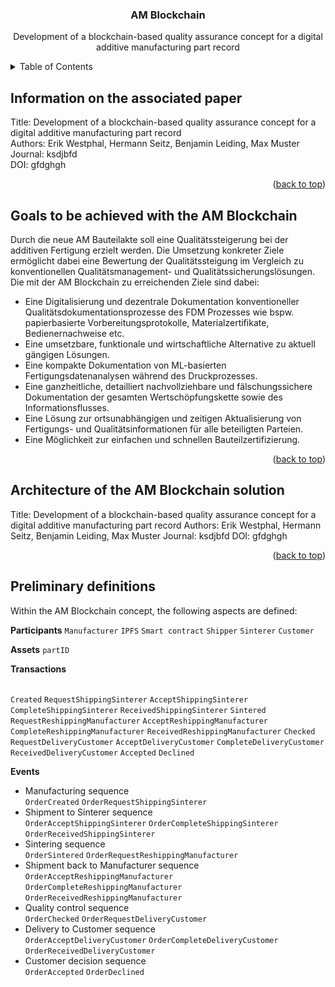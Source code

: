 <div align="center">
  <h3 align="center">AM Blockchain</h3>

  <p align="center">
    Development of a blockchain-based quality assurance concept for a digital additive manufacturing part record
    <br />
  </p>
</div>



<!-- TABLE OF CONTENTS -->
<details>
  <summary>Table of Contents</summary>
  <ol>
    <li><a href="#Information-on-the-associated-paper">Information on the associated paper</a></li>
    <li><a href="#Goals-to-be-achieved-with-the-AM-Blockchain">Goals to be achieved with the AM Blockchain</a></li>
    <li><a href="#Architecture-of-the-AM-Blockchain-solution">Architecture of the AM Blockchain solution</a></li>
    <li><a href="#Preliminary-definitions">Preliminary definitions</a></li>
    <li>
      <a href="#Process-documentation">Process documentation</a>
      <ul>
        <li><a href="#Create-part-record">Prerequisites</a></li>
        <li><a href="#Enter-quality-related-information">Enter quality-related information</a></li>
      </ul>
    </li>
    <li><a href="#Evaluation">Evaluation</a></li>
  </ol>
</details>



<!-- INFORMATION -->
## Information on the associated paper

Title:    Development of a blockchain-based quality assurance concept for a digital additive manufacturing part record<br />
Authors:  Erik Westphal, Hermann Seitz, Benjamin Leiding, Max Muster<br />
Journal:  ksdjbfd<br />
DOI:      gfdghgh<br />

<p align="right">(<a href="#top">back to top</a>)</p>



<!-- GOALS -->
## Goals to be achieved with the AM Blockchain

Durch die neue AM Bauteilakte soll eine Qualitätssteigerung bei der additiven Fertigung erzielt werden. Die Umsetzung konkreter Ziele ermöglicht dabei eine Bewertung der Qualitätssteigung im Vergleich zu konventionellen Qualitätsmanagement- und Qualitätssicherungslösungen. Die mit der AM Blockchain zu erreichenden Ziele sind dabei:
* Eine Digitalisierung und dezentrale Dokumentation konventioneller Qualitätsdokumentationsprozesse des FDM Prozesses wie bspw. papierbasierte Vorbereitungsprotokolle, Materialzertifikate, Bedienernachweise etc.
* Eine umsetzbare, funktionale und wirtschaftliche Alternative zu aktuell gängigen Lösungen.
* Eine kompakte Dokumentation von ML-basierten Fertigungsdatenanalysen während des Druckprozesses.
* Eine ganzheitliche, detailliert nachvollziehbare und fälschungssichere Dokumentation der gesamten Wertschöpfungskette sowie des Informationsflusses.
* Eine Lösung zur ortsunabhängigen und zeitigen Aktualisierung von Fertigungs- und Qualitätsinformationen für alle beteiligten Parteien.
* Eine Möglichkeit zur einfachen und schnellen Bauteilzertifizierung.

<p align="right">(<a href="#top">back to top</a>)</p>



<!-- ARCHITECTURE -->
## Architecture of the AM Blockchain solution

Title:    Development of a blockchain-based quality assurance concept for a digital additive manufacturing part record
Authors:  Erik Westphal, Hermann Seitz, Benjamin Leiding, Max Muster
Journal:  ksdjbfd
DOI:      gfdghgh

<p align="right">(<a href="#top">back to top</a>)</p>



<!-- PRELIMINARY DEFINITIONS -->
## Preliminary definitions

Within the AM Blockchain concept, the following aspects are defined:

**Participants**
`Manufacturer` `IPFS` `Smart contract` `Shipper` `Sinterer` `Customer`

**Assets**
`partID`

**Transactions**<br />
<br />

`Created` `RequestShippingSinterer`
`AcceptShippingSinterer` `CompleteShippingSinterer`
`ReceivedShippingSinterer` `Sintered` `RequestReshippingManufacturer`
`AcceptReshippingManufacturer` `CompleteReshippingManufacturer`
`ReceivedReshippingManufacturer` `Checked` `RequestDeliveryCustomer`
`AcceptDeliveryCustomer` `CompleteDeliveryCustomer`
`ReceivedDeliveryCustomer` `Accepted` `Declined`

**Events**<br />
* Manufacturing sequence<br />
  `OrderCreated` `OrderRequestShippingSinterer`<br />
* Shipment to Sinterer sequence<br />
  `OrderAcceptShippingSinterer` `OrderCompleteShippingSinterer` `OrderReceivedShippingSinterer`<br />
* Sintering sequence<br />
  `OrderSintered` `OrderRequestReshippingManufacturer`<br />
* Shipment back to Manufacturer sequence<br />
  `OrderAcceptReshippingManufacturer` `OrderCompleteReshippingManufacturer` `OrderReceivedReshippingManufacturer`<br />
* Quality control sequence<br />
  `OrderChecked` `OrderRequestDeliveryCustomer`<br />
* Delivery to Customer sequence<br />
  `OrderAcceptDeliveryCustomer` `OrderCompleteDeliveryCustomer` `OrderReceivedDeliveryCustomer`<br />
* Customer decision sequence<br />
  `OrderAccepted` `OrderDeclined`
